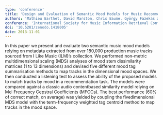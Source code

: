 ```yaml
---
type: 'conference'
title: 'Design and Evaluation of Semantic Mood Models for Music Recommendation'
authors: 'Mathieu Barthet, David Marston, Chris Baume, György Fazekas and Mark Sandler'
conference: 'International Society for Music Information Retrieval Conference'
doi: '10.5281/zenodo.1418005'
date: 2013-11-01
---
```

In this paper we present and evaluate two semantic music mood models relying on metadata extracted from over 180,000
production music tracks sourced from I Like Music (ILM)’s collection. We performed non-metric multidimensional scaling
(MDS) analyses of mood stem dissimilarity matrices (1 to 13 dimensions) and devised five different mood tag
summarisation methods to map tracks in the dimensional mood spaces. We then conducted a listening test to assess the
ability of the proposed models to match tracks by mood in a recommendation task.  The models were compared against a
classic audio contentbased similarity model relying on Mel Frequency Cepstral Coefficients (MFCCs). The best
performance (60% of correct match, on average) was yielded by coupling the fivedimensional MDS model with the
term-frequency weighted tag centroid method to map tracks in the mood space.
